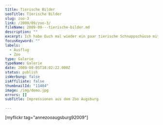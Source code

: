 ```yaml
---
title: Tierische Bilder
seoTitle: Tierische Bilder
slug: zoo-3
link: /2009/09/zoo-3/
fileName: 2009-09---tierische-bilder.md
description: ""
excerpt: Ich habe Euch mal wieder ein paar tierische Schnappschüsse mitgebracht.
focusKeyword: ""
labels:
  - Ausflug
  - Zoo
type: Galerie
typeName: Galerie
date: 2009-09-05T18:02:22.000Z
status: publish
isWerbung: false
isAffiliate: false
thumbnailId: "11484"
image: /img/demo.jpg
errors: []
subTitle: Impressionen aus dem Zoo Augsburg
  
---
```


[myflickr tag="annezooaugsburg92009"]

  